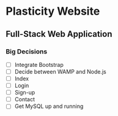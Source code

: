 # Plasticity Website

## Full-Stack Web Application

### Big Decisions
- [ ] Integrate Bootstrap
- [ ] Decide between WAMP and Node.js
- [ ] Index
- [ ] Login
- [ ] Sign-up
- [ ] Contact
- [ ] Get MySQL up and running
